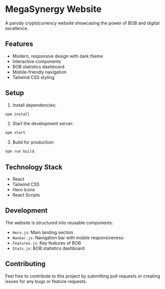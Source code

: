 # MegaSynergy Website

A parody cryptocurrency website showcasing the power of BOB and digital excellence.

## Features

- Modern, responsive design with dark theme
- Interactive components
- BOB statistics dashboard
- Mobile-friendly navigation
- Tailwind CSS styling

## Setup

1. Install dependencies:
```bash
npm install
```

2. Start the development server:
```bash
npm start
```

3. Build for production:
```bash
npm run build
```

## Technology Stack

- React
- Tailwind CSS
- Hero Icons
- React Scripts

## Development

The website is structured into reusable components:
- `Hero.js`: Main landing section
- `Navbar.js`: Navigation bar with mobile responsiveness
- `Features.js`: Key features of BOB
- `Stats.js`: BOB statistics dashboard

## Contributing

Feel free to contribute to this project by submitting pull requests or creating issues for any bugs or feature requests.
